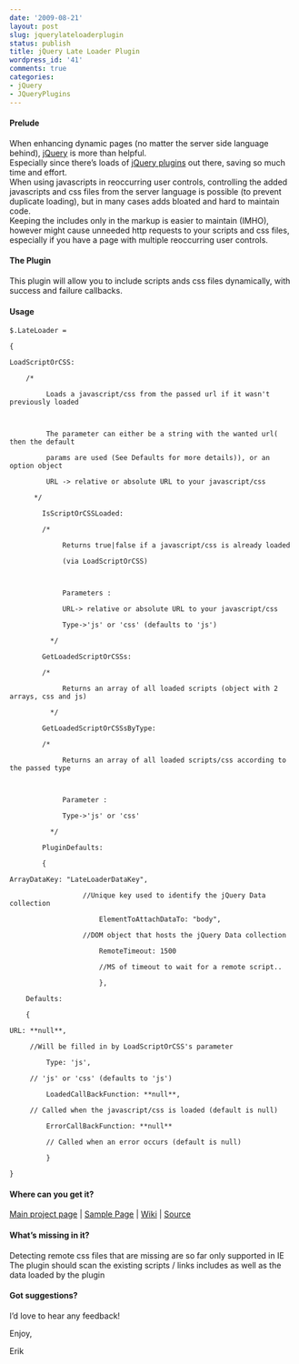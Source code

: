 ```yaml
---
date: '2009-08-21'
layout: post
slug: jquerylateloaderplugin
status: publish
title: jQuery Late Loader Plugin
wordpress_id: '41'
comments: true
categories:
- jQuery
- JQueryPlugins
---
```


#### **Prelude**

 
When enhancing dynamic pages (no matter the server side language behind), [jQuery](http://jquery.com) is more than helpful.       
Especially since there’s loads of [jQuery plugins](http://plugins.jquery.com) out there, saving so much time and effort.       
When using javascripts in reoccurring user controls, controlling the added javascripts and css files from the server language is possible (to prevent duplicate loading), but in many cases adds bloated and hard to maintain code.       
Keeping the includes only in the markup is easier to maintain (IMHO), however might cause unneeded http requests to your scripts and css files, especially if you have a page with multiple reoccurring user controls.

 

#### **The Plugin**

 

This plugin will allow you to include scripts ands css files dynamically, with success and failure callbacks.

 

#### Usage

``` 
$.LateLoader =   

{  

LoadScriptOrCSS:   

    /*  

         Loads a javascript/css from the passed url if it wasn't previously loaded  



         The parameter can either be a string with the wanted url( then the default  

         params are used (See Defaults for more details)), or an option object   

         URL -> relative or absolute URL to your javascript/css   

      */ 

        IsScriptOrCSSLoaded:  

        /*  

             Returns true|false if a javascript/css is already loaded  

             (via LoadScriptOrCSS)  



             Parameters :   

             URL-> relative or absolute URL to your javascript/css   

             Type->'js' or 'css' (defaults to 'js')  

          */ 

        GetLoadedScriptOrCSSs:   

        /*  

             Returns an array of all loaded scripts (object with 2 arrays, css and js)  

          */ 

        GetLoadedScriptOrCSSsByType:  

        /*  

             Returns an array of all loaded scripts/css according to the passed type  



             Parameter :   

             Type->'js' or 'css'   

          */ 

        PluginDefaults:  

        {  

ArrayDataKey: "LateLoaderDataKey",   

                  //Unique key used to identify the jQuery Data collection  

                      ElementToAttachDataTo: "body",   

                  //DOM object that hosts the jQuery Data collection  

                      RemoteTimeout: 1500   

                      //MS of timeout to wait for a remote script..  

                      },  

    Defaults:  

    {  

URL: **null**,   

     //Will be filled in by LoadScriptOrCSS's parameter  

         Type: 'js',   

     // 'js' or 'css' (defaults to 'js')  

         LoadedCallBackFunction: **null**,   

     // Called when the javascript/css is loaded (default is null)  

         ErrorCallBackFunction: **null**   

         // Called when an error occurs (default is null)  

         }  

}  
```
  


  


 

#### **Where can you get it?**

 

[Main project page](http://erikzaadi.github.com/jQueryPlugins/jQuery.LateLoader/) | [Sample Page](http://erikzaadi.github.com/jQueryPlugins/jQuery.LateLoader/Sample/) | [Wiki](http://wiki.github.com/erikzaadi/jQueryPlugins/jquerylateloader) | [Source](http://github.com/erikzaadi/jQueryPlugins/tree/master)

 

#### **What’s missing in it?**

 

Detecting remote css files that are missing are so far only supported in IE      
The plugin should scan the existing scripts / links includes as well as the data loaded by the plugin

 

#### **Got suggestions?**

 

I’d love to hear any feedback!

 

Enjoy,

 

Erik

